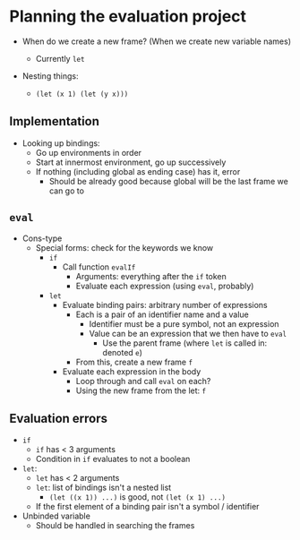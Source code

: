 # Planning the evaluation project

* When do we create a new frame? (When we create new variable names)
  * Currently `let`

* Nesting things:
  * `(let (x 1) (let (y x)))`


## Implementation

* Looking up bindings:
  * Go up environments in order
  * Start at innermost environment, go up successively
  * If nothing (including global as ending case) has it, error
    * Should be already good because global will be the last frame we can go to


## `eval`

* Cons-type
  * Special forms: check for the keywords we know
    * `if`
      * Call function `evalIf`
        * Arguments: everything after the `if` token
        * Evaluate each expression (using `eval`, probably) 
    * `let`
      * Evaluate binding pairs: arbitrary number of expressions
        * Each is a pair of an identifier name and a value
          * Identifier must be a pure symbol, not an expression
          * Value can be an expression that we then have to `eval`
            * Use the parent frame (where `let` is called in: denoted `e`)
        * From this, create a new frame `f`
      * Evaluate each expression in the body
        * Loop through and call `eval` on each?
        * Using the new frame from the let: `f`

## Evaluation errors

* `if`
  * `if` has < 3 arguments
  * Condition in `if` evaluates to not a boolean
* `let`:
  * `let` has < 2 arguments
  * `let`: list of bindings isn't a nested list
    * `(let ((x 1)) ...)` is good, not `(let (x 1) ...)`
  * If the first element of a binding pair isn't a symbol / identifier
* Unbinded variable
  * Should be handled in searching the frames